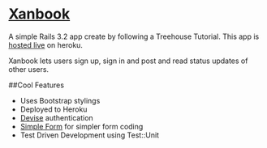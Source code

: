 # [Xanbook](http://xanbook.herokuapp.com/)
A simple Rails 3.2 app create by following a Treehouse Tutorial. This app is [hosted live](http://xanbook.herokuapp.com/ "Xanbook") on heroku.

Xanbook lets users sign up, sign in and post and read status updates of other users. 

##Cool Features
+ Uses Bootstrap stylings
+ Deployed to Heroku
+ [Devise](https://github.com/plataformatec/devise) authentication
+ [Simple Form](https://github.com/plataformatec/simple_form) for simpler form coding
+ Test Driven Development using Test::Unit